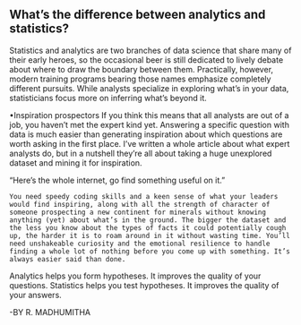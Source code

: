 ## What’s the difference between analytics and statistics?

Statistics and analytics are two branches of data science that share many of their early heroes, so the occasional beer is still dedicated to lively debate about where to draw the boundary between them. Practically, however, modern training programs bearing those names emphasize completely different pursuits. While analysts specialize in exploring what’s in your data, statisticians focus more on inferring what’s beyond it.


•Inspiration prospectors
If you think this means that all analysts are out of a job, you haven’t met the expert kind yet. Answering a specific question with data is much easier than generating inspiration about which questions are worth asking in the first place.
I’ve written a whole article about what expert analysts do, but in a nutshell they’re all about taking a huge unexplored dataset and mining it for inspiration.
  
  “Here’s the whole internet, go find something useful on it.”

    You need speedy coding skills and a keen sense of what your leaders would find inspiring, along with all the strength of character of someone prospecting a new continent for minerals without knowing anything (yet) about what’s in the ground. The bigger the dataset and the less you know about the types of facts it could potentially cough up, the harder it is to roam around in it without wasting time. You’ll need unshakeable curiosity and the emotional resilience to handle finding a whole lot of nothing before you come up with something. It’s always easier said than done.

Analytics helps you form hypotheses. It improves the quality of your questions.
Statistics helps you test hypotheses. It improves the quality of your answers.


-BY  R. MADHUMITHA
